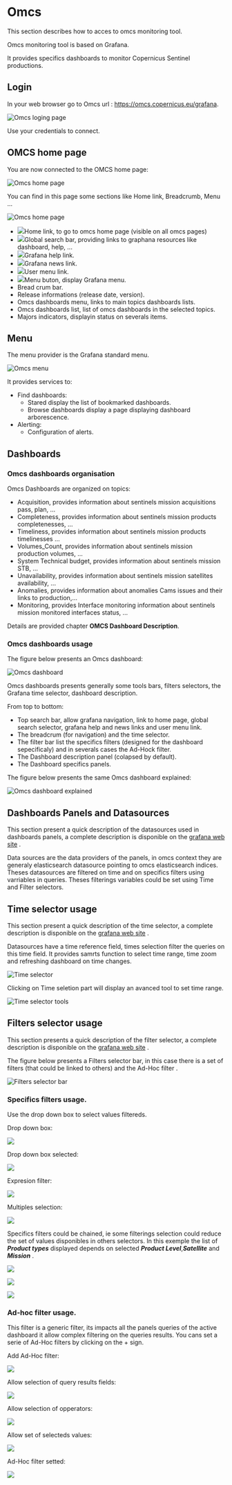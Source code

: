# Omcs 

This section describes how to acces to omcs monitoring tool.

Omcs monitoring tool is based on Grafana.

It provides specifics dashboards to monitor Copernicus Sentinel productions.

## Login

In your web browser go to Omcs url : https://omcs.copernicus.eu/grafana.

![Omcs loging page](assets/omcs_loging.png)

Use your credentials to connect.

## OMCS home page

You are now connected to the OMCS home page:

![Omcs home page](assets/omcs_home.png)

You can find in this page some sections like Home link, Breadcrumb, Menu ...

![Omcs home page](assets/omcs_home_explained.png)

- ![](assets/grafana_icon.png)Home link, to go to omcs home page (visible on all omcs pages)
- ![](assets/search_tool.png)Global search bar, providing links to graphana resources like dashboard, help, ... 
- ![](assets/help.png)Grafana help link.
- ![](assets/news.png)Grafana news link.
- ![](assets/user.png)User menu link.
- ![](assets/menu.png)Menu buton, display Grafana menu.
- Bread crum bar.
- Release informations (release date, version).
- Omcs dashboards menu, links to main topics dashboards lists.
- Omcs dashboards list, list of omcs dashboards in the selected topics.
- Majors indicators, displayin status on severals items.

## Menu

The menu provider is the Grafana standard menu.

![Omcs menu](assets/omcs_menu.png)

It provides services to:

- Find dashboards:
  - Stared display the list of bookmarked dashboards.
  - Browse dashboards display a page displaying dashboard arborescence.
- Alerting:
  - Configuration of alerts.
  
## Dashboards

### Omcs dashboards organisation

Omcs Dashboards are organized on topics:

- Acquisition, provides information about sentinels mission acquisitions pass, plan, ...
- Completeness, provides information about sentinels mission products completenesses, ...
- Timeliness, provides information about sentinels mission products timelinesses ...
- Volumes_Count, provides information about sentinels mission production volumes, ...
- System Technical budget, provides information about sentinels mission STB, ...
- Unavailability, provides information about sentinels mission satellites availability, ...
- Anomalies, provides information about anomalies Cams issues and their links to production,...
- Monitoring, provides Interface monitoring information about sentinels mission monitored interfaces status, ...

Details are provided chapter **OMCS Dashboard Description**.

### Omcs dashboards usage

The figure below presents an Omcs dashboard:

![Omcs dashboard](assets/dashboard_usage.png)

Omcs dashboards presents generally some tools bars, filters selectors, the Grafana time selector, dashboard description.

From top to bottom:
- Top search bar, allow grafana navigation, link to home page, global search selector, grafana help and news links and user menu link.
- The breadcrum (for navigation) and the time selector.
- The filter bar list the specifics filters (designed for the dashboard sepecificaly) and in severals cases the Ad-Hock filter.
- The Dashboard description panel (colapsed by default).
- The Dashboard specifics panels.

The figure below presents the same Omcs dashboard explained:

![Omcs dashboard explained](assets/dashboard_usage_explained.png)

## Dashboards Panels and Datasources

This section present a quick description of the datasources used in dashboards panels,  a complete description is disponible on the [grafana web site](https://grafana.com/docs/grafana/latest/datasources/) .

Data sources are the data providers of the panels, in omcs context they are generaly elasticsearch datasource pointing to omcs elasticsearch indices.
Theses datasources are filtered on time and on specifics filters using varriables in queries.
Theses filterings variables could be set using Time and Filter selectors. 
## Time selector usage

This section present a quick description of the time selector, a complete description is disponible on the [grafana web site](https://grafana.com/docs/grafana/latest/dashboards/use-dashboards/#set-dashboard-time-range) .

Datasources have a time reference field, times selection filter the queries on this time field.
It provides samrts function to select time range, time zoom and refreshing dashboard on time changes.

![Time selector](assets/time_selection.png)

Clicking on Time seletion part will display an avanced tool to set time range.

![Time selector tools](assets/time_selection_expended.png)

## Filters selector usage

This section presents a quick description of the filter selector, a complete description is disponible on the [grafana web site](https://grafana.com/docs/grafana/latest/dashboards/variables/) .

The figure below presents a Filters selector bar, in this case there is a set of filters (that could be linked to others) and the Ad-Hoc filter .

![Filters selector bar](assets/grafana_filter_bar.png)
### Specifics filters usage.

Use the drop down box to select values filtereds.

Drop down box:

![](assets/grafana_filter_conf_0.png)

Drop down box selected:

![](assets/grafana_filter_conf_1.png)

Expresion filter:

![](assets/grafana_filter_conf_2.png)

Multiples selection:

![](assets/grafana_filter_conf_3.png)

Specifics filters could be chained, ie some filterings selection could reduce the set of values disponibles in others selectors.
In this exemple the list of ***Product types*** displayed depends on selected ***Product Level***,***Satellite*** and ***Mission*** .

![](assets/grafana_filter_conf_chained_1.png)

![](assets/grafana_filter_conf_chained_1.png)

![](assets/grafana_filter_conf_chained_2.png)

### Ad-hoc filter usage. 

This filter is a generic filter, its impacts all the panels queries of the active dashboard it allow complex filtering on the queries results.
You  cans set a serie of Ad-Hoc filters by clicking on the + sign. 

Add Ad-Hoc filter:

![](assets/grafana_filter_ad_hoc_conf_0.png)

Allow selection of query results fields:

![](assets/grafana_filter_ad_hoc_conf_1.png)

Allow selection of opperators:

![](assets/grafana_filter_ad_hoc_conf_2.png)

Allow set of selecteds values:

![](assets/grafana_filter_ad_hoc_conf_3.png)

Ad-Hoc filter setted:

![](assets/grafana_filter_ad_hoc_conf_4.png)
